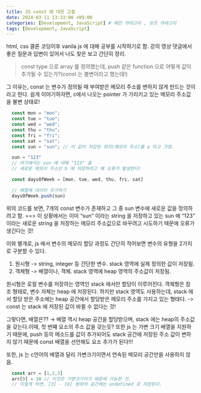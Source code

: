```yaml
---
title: JS const 에 대한 고찰
date: 2024-03-11 13:33:00 +09:00
categories: [Development, JavaScript] # 메인 카테고리 , 보조 카테고리
tags: [Development, JavaScript]
---
```


html, css 클론 코딩이후 vanila js 에 대해 공부를 시작하기로 함.
강의 영상 댓글에서 좋은 질문과 답변이 있어서 나도 찾은 보고 간단히 정리.

> const type 으로 array 를 정의했는데, push 같은 function 으로 어떻게 값이 추가될 수 있는가?(const 는 불변이라고 했는데!)

그 이유는, const 는 변수가 정의될 때 부여받은 메모리 주소를 변하지 않게 만드는 것이라고 한다.
쉽게 이야기하자면, c에서 나오는 pointer 가 가리키고 있는 메모리 주소값을 불변 상태로!

```javascript
  const mon = "mon";
  const tue = "tue";
  const wed = "wed";
  const thu = "thu";
  const fri = "fri";
  const sat = "sat";
  const sun = "sun"; // 이 값이 저장된 위치(메모리 주소)를 a 라고 가정.

  sun = "123"
  // 여기에서는 sun 에 대해 "123" 을
  // 새로운 메모리 주소인 b 에 저장하려고 해 오류가 발생한다!

  const daysOfWeek = [mon, tue, wed, thu, fri, sat]

  // 배열에 데이터 추가하기
  daysOfWeek.push(sun)
```

위의 코드를 보면, 7개의 const 변수가 존재하고 그 중 sun 변수에 새로운 값을 정의하려고 함. ==> 이 상황에서는 이미 “sun” 이라는 string 을 저장하고 있는 sun 에 “123” 이라는 새로운 string 을 저장하는 메모리 주소값으로 바꾸려고 시도하기 때문에 오류가 생긴다는 것!

이와 별개로, js 에서 변수의 메모리 할당 과정도 간단히 적어보면 변수의 유형을 2가지로 구분할 수 있다.

1. 원시형 -> string, integer 등 간단한 변수. stack 영역에 실제 정의한 값이 저장됨.
2. 객체형 -> 배열이나, 객체. stack 영역에 heap 영역의 주소값이 저장됨.

원시형은 로컬 변수를 저장하는 영역인 stack 에서만 할당이 이루어진다.
객체형은 참조 형태로, 변수 자체는 heap 에 저장된다. 하지만 stack 영역도 사용하는데, stack 에서 할당 받은 주소에는 heap 공간에서 할당받은 메모리 주소를 가지고 있는 형태다. -> const 는 stack 에 저장된 값이 바뀔 수 없다는 것!

그렇다면, 배열은??
→ 배열 역시 heap 공간을 할당받으며, stack 에는 heap의 주소값을 갖는다.이때, 첫 번째 요소의 주소 값을 갖는듯?
또한 js 는 가변 크기 배열을 지원하기 때문에, push 등의 메소드를 값이 추가되어도 stack 공간에 저장된 주소 값이 변하지 않기 때문에 const 배열을 선언해도 요소 추가가 된다!!!

또한, js 는 c언어의 배열과 달리 가변크기이면서 연속된 메모리 공간만을 사용하지 않음.

```javascript
  const arr = [1,2,3]
  arr[9] = 10 // 이것은 가변크기이기 때문에 가능한 것.
  // 이렇게 하면, [3] - [8] 범위의 공간에는 undefined 로 저장된다.
```
